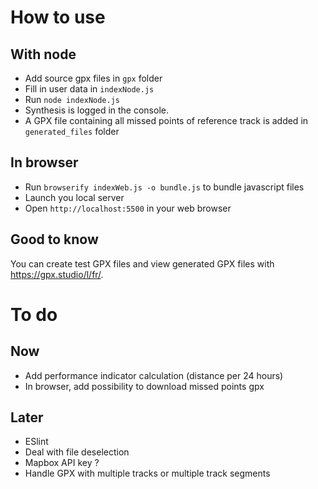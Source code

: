 # How to use
## With node
- Add source gpx files in `gpx` folder
- Fill in user data in `indexNode.js`
- Run `node indexNode.js`
- Synthesis is logged in the console.
- A GPX file containing all missed points of reference track is added in `generated_files` folder

## In browser
- Run `browserify indexWeb.js -o bundle.js` to bundle javascript files
- Launch you local server
- Open `http://localhost:5500` in your web browser

## Good to know
You can create test GPX files and view generated GPX files with https://gpx.studio/l/fr/.
# To do
## Now
- Add performance indicator calculation (distance per 24 hours)
- In browser, add possibility to download missed points gpx
## Later
- ESlint
- Deal with file deselection
- Mapbox API key ?
- Handle GPX with multiple tracks or multiple track segments
